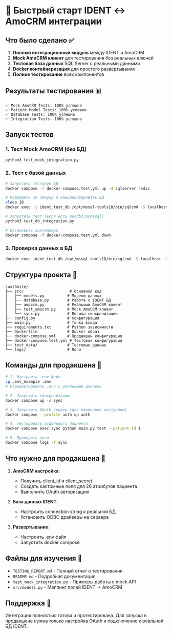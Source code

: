 # 🚀 Быстрый старт IDENT ↔ AmoCRM интеграции

## Что было сделано ✅

1. **Полный интеграционный модуль** между IDENT и AmoCRM
2. **Mock AmoCRM клиент** для тестирования без реальных ключей
3. **Тестовая база данных** SQL Server с реальными данными
4. **Docker контейнеризация** для простого развертывания
5. **Полное тестирование** всех компонентов

## Результаты тестирования 📊

```
✅ Mock AmoCRM Tests: 100% успешно
✅ Patient Model Tests: 100% успешно  
✅ Database Tests: 100% успешно
✅ Integration Tests: 100% успешно
```

## Запуск тестов

### 1. Тест Mock AmoCRM (без БД)
```bash
python3 test_mock_integration.py
```

### 2. Тест с базой данных
```bash
# Запустить тестовую БД
docker compose -f docker-compose.test.yml up -d sqlserver redis

# Подождать 10 секунд и инициализировать БД
sleep 10
docker exec -i ident_test_db /opt/mssql-tools18/bin/sqlcmd -S localhost -U sa -P 'TestPassword123!' -C < test_data/init_test_db.sql

# Запустить тест (если есть pyodbc/pymssql)
python3 test_db_integration.py

# Остановить контейнеры
docker compose -f docker-compose.test.yml down
```

### 3. Проверка данных в БД
```bash
docker exec ident_test_db /opt/mssql-tools18/bin/sqlcmd -S localhost -U sa -P 'TestPassword123!' -C -Q "SELECT COUNT(*) FROM PZ.dbo.Patients"
```

## Структура проекта 📁

```
JustSmile/
├── src/                    # Основной код
│   ├── models.py          # Модели данных
│   ├── database.py        # Работа с IDENT БД
│   ├── amocrm.py          # Реальный AmoCRM клиент
│   ├── test_amocrm.py     # Mock AmoCRM клиент
│   └── sync.py            # Логика синхронизации
├── config.py              # Конфигурация
├── main.py                # Точка входа
├── requirements.txt       # Python зависимости
├── Dockerfile             # Docker образ
├── docker-compose.yml     # Продакшен конфигурация
├── docker-compose.test.yml # Тестовая конфигурация
├── test_data/             # Тестовые данные
└── logs/                  # Логи
```

## Команды для продакшена 🔧

```bash
# 1. Настроить .env файл
cp .env_example .env
# Отредактировать .env с реальными данными

# 2. Запустить синхронизацию
docker compose up -d sync

# 3. Запустить OAuth сервер (для первичной настройки)
docker compose --profile auth up auth

# 4. Тестировать отдельного пациента
docker compose exec sync python main.py test --patient-id 1

# 5. Проверить логи
docker compose logs -f sync
```

## Что нужно для продакшена 🎯

1. **AmoCRM настройка**:
   - Получить client_id и client_secret
   - Создать кастомные поля для 26 атрибутов пациента
   - Выполнить OAuth авторизацию

2. **База данных IDENT**:
   - Настроить connection string к реальной БД
   - Установить ODBC драйверы на сервере

3. **Развертывание**:
   - Настроить .env файл
   - Запустить docker compose

## Файлы для изучения 📖

- `TESTING_REPORT.md` - Полный отчет о тестировании
- `README.md` - Подробная документация
- `test_mock_integration.py` - Примеры работы с mock API
- `src/models.py` - Маппинг полей IDENT → AmoCRM

## Поддержка 💬

Интеграция полностью готова и протестирована. Для запуска в продакшене нужна только настройка OAuth и подключение к реальной БД IDENT. 